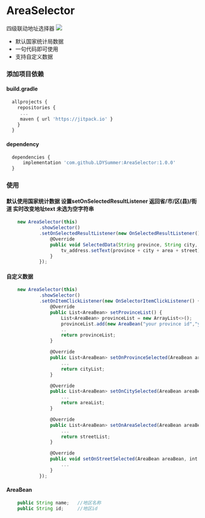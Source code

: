 # AreaSelector
四级联动地址选择器
[![](https://jitpack.io/v/LDYSummer/AreaSelector.svg)](https://jitpack.io/#LDYSummer/AreaSelector)

- 默认国家统计局数据
- 一句代码即可使用
- 支持自定义数据

### 添加项目依赖
#### build.gradle
```javascript
  allprojects {
    repositories {
     ...
     maven { url 'https://jitpack.io' }
    }
  }
```

#### dependency
```javascript
  dependencies {
      implementation 'com.github.LDYSummer:AreaSelector:1.0.0'
  }
```
### 使用
#### 默认使用国家统计数据 设置setOnSelectedResultListener 返回省/市/区(县)/街道 实时改变地址text 未选为空字符串
```javascript
    new AreaSelector(this)
            .showSelector()
            .setOnSelectedResultListener(new OnSelectedResultListener() {
                @Override
                public void SelectedData(String province, String city, String area, String street) {
                    tv_address.setText(province + city + area + street);
                }
            });

```

#### 自定义数据
```javascript
    new AreaSelector(this)
            .showSelector()
            .setOnItemClickListener(new OnSelectorItemClickListener() {
                @Override
                public List<AreaBean> setProvinceList() {
                    List<AreaBean> provinceList = new ArrayList<>();
                    provinceList.add(new AreaBean("your province id","your province name"));
                    ..
                    return provinceList;
                }

                @Override
                public List<AreaBean> setOnProvinceSelected(AreaBean areaBean, int position) {
                    ...
                    return cityList;
                }

                @Override
                public List<AreaBean> setOnCitySelected(AreaBean areaBean, int position) {
                    ...
                    return areaList;
                }

                @Override
                public List<AreaBean> setOnAreaSelected(AreaBean areaBean, int position) {
                    ...
                    return streetList;
                }

                @Override
                public void setOnStreetSelected(AreaBean areaBean, int position) {
                    ...
                }
            });
```

#### AreaBean
```javascript
    public String name;   //地区名称
    public String id;     //地区id
```
